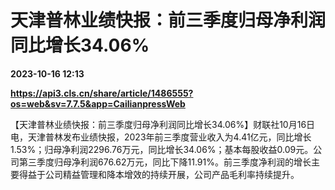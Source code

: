 # 天津普林业绩快报：前三季度归母净利润同比增长34.06%

**2023-10-16 12:13**

**https://api3.cls.cn/share/article/1486555?os=web&sv=7.7.5&app=CailianpressWeb**

【天津普林业绩快报：前三季度归母净利润同比增长34.06%】财联社10月16日电，天津普林发布业绩快报，2023年前三季度营业收入为4.41亿元，同比增长1.53%；归母净利润2296.76万元，同比增长34.06%；基本每股收益0.09元。公司第三季度归母净利润676.62万元，同比下降11.91%。前三季度净利润的增长主要得益于公司精益管理和降本增效的持续开展，公司产品毛利率持续提升。